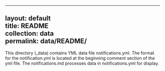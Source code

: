 ----		
 layout: default		
 title: README		
 collection: data		
 permalink: data/README/		
 ----		

 This directory (_data) contains YML data file notifications.yml. The format for the notification.yml is located at the beginning comment section of the yml file. The notifications.md processes data in notifications.yml	for display.	
 
